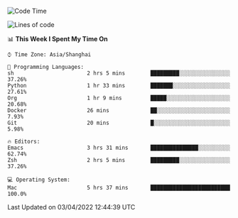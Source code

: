 <!--START_SECTION:waka-->
![Code Time](http://img.shields.io/badge/Code%20Time-691%20hrs%2059%20mins-blue)

![Lines of code](https://img.shields.io/badge/From%20Hello%20World%20I%27ve%20Written-22%20Thousand%20lines%20of%20code-blue)

📊 **This Week I Spent My Time On** 

```text
⌚︎ Time Zone: Asia/Shanghai

💬 Programming Languages: 
sh                       2 hrs 5 mins        █████████░░░░░░░░░░░░░░░░   37.26% 
Python                   1 hr 33 mins        ███████░░░░░░░░░░░░░░░░░░   27.61% 
Org                      1 hr 9 mins         █████░░░░░░░░░░░░░░░░░░░░   20.68% 
Docker                   26 mins             ██░░░░░░░░░░░░░░░░░░░░░░░   7.93% 
Git                      20 mins             █░░░░░░░░░░░░░░░░░░░░░░░░   5.98%

🔥 Editors: 
Emacs                    3 hrs 31 mins       ███████████████░░░░░░░░░░   62.74% 
Zsh                      2 hrs 5 mins        █████████░░░░░░░░░░░░░░░░   37.26%

💻 Operating System: 
Mac                      5 hrs 37 mins       █████████████████████████   100.0%

```


 Last Updated on 03/04/2022 12:44:39 UTC
<!--END_SECTION:waka-->
